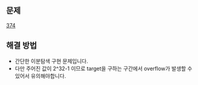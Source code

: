 ## 문제

[374](https://leetcode.com/problems/guess-number-higher-or-lower/?envType=study-plan-v2&envId=leetcode-75)

## 해결 방법

- 간단한 이분탐색 구현 문제입니다.
- 다만 주어진 값이 2^32-1 이므로 target을 구하는 구간에서 overflow가 발생할 수 있어서 유의해야합니다.
